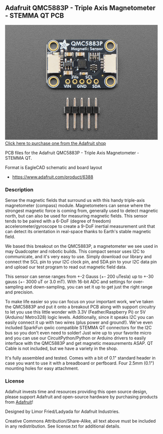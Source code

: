 ## Adafruit QMC5883P - Triple Axis Magnetometer - STEMMA QT PCB

<a href="http://www.adafruit.com/products/6388"><img src="assets/6388.jpg?raw=true" width="500px"><br/>
Click here to purchase one from the Adafruit shop</a>

PCB files for the Adafruit QMC5883P - Triple Axis Magnetometer - STEMMA QT. 

Format is EagleCAD schematic and board layout
* https://www.adafruit.com/product/6388

### Description

Sense the magnetic fields that surround us with this handy triple-axis magnetometer (compass) module. Magnetometers can sense where the strongest magnetic force is coming from, generally used to detect magnetic north, but can also be used for measuring magnetic fields. This sensor tends to be paired with a 6-DoF (degree of freedom) accelerometer/gyroscope to create a 9-DoF inertial measurement unit that can detect its orientation in real-space thanks to Earth's stable magnetic field.

We based this breakout on the QMC5883P, a magnetometer we see used in may Quadcopter and robotic builds. This compact sensor uses I2C to communicate, and it's very easy to use. Simply download our library and connect the SCL pin to your I2C clock pin, and SDA pin to your I2C data pin and upload our test program to read out magnetic field data.

This sensor can sense ranges from +-2 Gauss (+- 200 uTesla) up to +-30 gauss (+- 3000 uT or 3.0 mT). With 16-bit ADC and settings for over-sampling and down-sampling, you can set it up to get just the right range and precision.

To make life easier so you can focus on your important work, we've taken the QMC5883P and put it onto a breakout PCB along with support circuitry to let you use this little wonder with 3.3V (Feather/Raspberry Pi) or 5V (Arduino/ Metro328) logic levels. Additionally, since it speaks I2C you can easily connect it up with two wires (plus power and ground!).  We've even included SparkFun qwiic compatible STEMMA QT connectors for the I2C bus so you don't even need to solder! Just wire up to your favorite micro and you can use our CircuitPython/Python or Arduino drivers to easily interface with the QMC5883P and get magnetic measurements ASAP. QT Cable is not included, but we have a variety in the shop. 

It's fully assembled and tested.  Comes with a bit of 0.1" standard header in case you want to use it with a breadboard or perfboard.  Four 2.5mm (0.1") mounting holes for easy attachment.

### License

Adafruit invests time and resources providing this open source design, please support Adafruit and open-source hardware by purchasing products from [Adafruit](https://www.adafruit.com)!

Designed by Limor Fried/Ladyada for Adafruit Industries.

Creative Commons Attribution/Share-Alike, all text above must be included in any redistribution. 
See license.txt for additional details.
